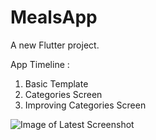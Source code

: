 # MealsApp

A new Flutter project.

App Timeline : 

1. Basic Template
2. Categories Screen
3. Improving Categories Screen

![Image of Latest Screenshot](https://github.com/back-tosquare/Flutter-MealsApp/assets/MyScreenshot.png)


